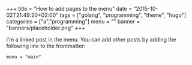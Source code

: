 +++
title = "How to add pages to the menu"
date = "2015-10-02T21:49:20+02:00"
tags = ["golang", "programming", "theme", "hugo"]
categories = ["a","programming"]
menu = ""
banner = "banners/placeholder.png"
+++

I'm a linked post in the menu. You can add other posts by adding the following line to the frontmatter:

    menu = "main"